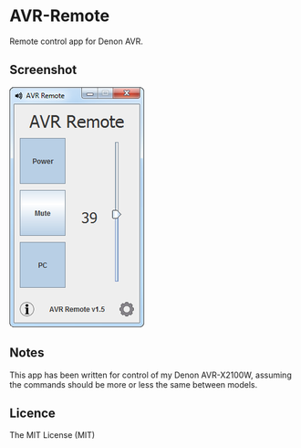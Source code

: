# AVR-Remote
Remote control app for Denon AVR.

## Screenshot ##
![Screenshot](https://github.com/vogti/AVR-Remote/blob/master/image.png)

## Notes ##
This app has been written for control of my Denon AVR-X2100W, assuming the commands should be more or less the same between models.


## Licence ##
The MIT License (MIT)
